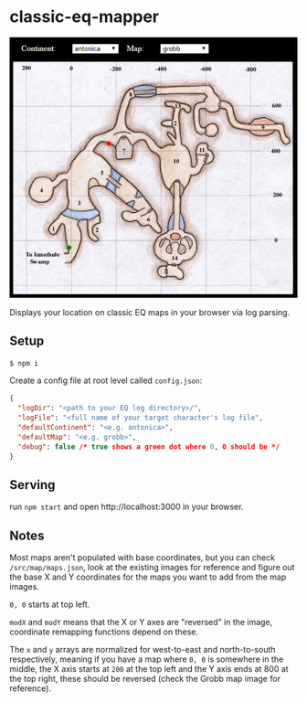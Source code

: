 # classic-eq-mapper
![img](https://raw.githubusercontent.com/ssk101/classic-eq-mapper/master/public/maps/image.png)

Displays your location on classic EQ maps in your browser via log parsing.

## Setup
```bash
$ npm i
```

Create a config file at root level called `config.json`:
```json
{
  "logDir": "<path to your EQ log directory>/",
  "logFile": "<full name of your target character's log file",
  "defaultContinent": "<e.g. antonica>",
  "defaultMap": "<e.g. grobb>",
  "debug": false /* true shows a green dot where 0, 0 should be */
}
```

## Serving
run `npm start` and open http://localhost:3000 in your browser.

## Notes
Most maps aren't populated with base coordinates, but you can check `/src/map/maps.json`, look at the existing images for reference and figure out the base X and Y coordinates for the maps you want to add from the map images.

`0, 0` starts at top left.

`modX` and `modY` means that the X or Y axes are "reversed" in the image, coordinate remapping functions depend on these.

The `x` and `y` arrays are normalized for west-to-east and north-to-south respectively, meaning if you have a map where `0, 0` is somewhere in the middle, the X axis starts at `200` at the top left and the Y axis ends at 800 at the top right, these should be reversed (check the Grobb map image for reference).
